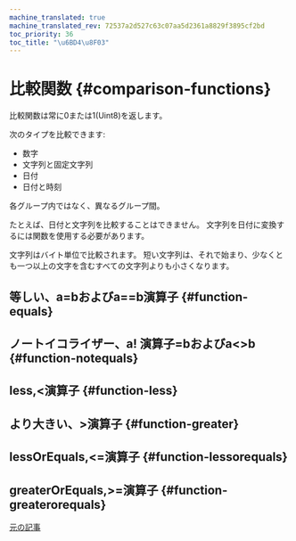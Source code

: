 ```yaml
---
machine_translated: true
machine_translated_rev: 72537a2d527c63c07aa5d2361a8829f3895cf2bd
toc_priority: 36
toc_title: "\u6BD4\u8F03"
---
```


# 比較関数 {#comparison-functions}

比較関数は常に0または1(Uint8)を返します。

次のタイプを比較できます:

-   数字
-   文字列と固定文字列
-   日付
-   日付と時刻

各グループ内ではなく、異なるグループ間。

たとえば、日付と文字列を比較することはできません。 文字列を日付に変換するには関数を使用する必要があります。

文字列はバイト単位で比較されます。 短い文字列は、それで始まり、少なくとも一つ以上の文字を含むすべての文字列よりも小さくなります。

## 等しい、a=bおよびa==b演算子 {#function-equals}

## ノートイコライザー、a! 演算子=bおよびa\<\>b {#function-notequals}

## less,\<演算子 {#function-less}

## より大きい、\>演算子 {#function-greater}

## lessOrEquals,\<=演算子 {#function-lessorequals}

## greaterOrEquals,\>=演算子 {#function-greaterorequals}

[元の記事](https://clickhouse.com/docs/en/query_language/functions/comparison_functions/) <!--hide-->
